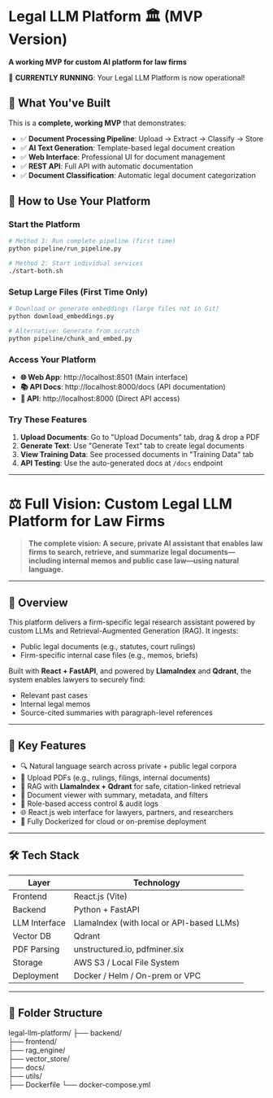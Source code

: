 # Legal LLM Platform 🏛️ (MVP Version)

**A working MVP for custom AI platform for law firms**

🚀 **CURRENTLY RUNNING**: Your Legal LLM Platform is now operational!

## 🎯 What You've Built

This is a **complete, working MVP** that demonstrates:
- ✅ **Document Processing Pipeline**: Upload → Extract → Classify → Store
- ✅ **AI Text Generation**: Template-based legal document creation
- ✅ **Web Interface**: Professional UI for document management
- ✅ **REST API**: Full API with automatic documentation
- ✅ **Document Classification**: Automatic legal document categorization

## 🔧 How to Use Your Platform

### Start the Platform
```bash
# Method 1: Run complete pipeline (first time)
python pipeline/run_pipeline.py

# Method 2: Start individual services
./start-both.sh
```

### Setup Large Files (First Time Only)
```bash
# Download or generate embeddings (large files not in Git)
python download_embeddings.py

# Alternative: Generate from scratch
python pipeline/chunk_and_embed.py
```

### Access Your Platform
- **🌐 Web App**: http://localhost:8501 (Main interface)
- **📚 API Docs**: http://localhost:8000/docs (API documentation)
- **🔌 API**: http://localhost:8000 (Direct API access)

### Try These Features
1. **Upload Documents**: Go to "Upload Documents" tab, drag & drop a PDF
2. **Generate Text**: Use "Generate Text" tab to create legal documents
3. **View Training Data**: See processed documents in "Training Data" tab
4. **API Testing**: Use the auto-generated docs at `/docs` endpoint

---

# ⚖️ Full Vision: Custom Legal LLM Platform for Law Firms

> **The complete vision: A secure, private AI assistant that enables law firms to search, retrieve, and summarize legal documents—including internal memos and public case law—using natural language.**

---

## 🧠 Overview

This platform delivers a firm-specific legal research assistant powered by custom LLMs and Retrieval-Augmented Generation (RAG). It ingests:
- Public legal documents (e.g., statutes, court rulings)
- Firm-specific internal case files (e.g., memos, briefs)

Built with **React + FastAPI**, and powered by **LlamaIndex** and **Qdrant**, the system enables lawyers to securely find:
- Relevant past cases
- Internal legal memos
- Source-cited summaries with paragraph-level references

---

## 🚀 Key Features

- 🔍 Natural language search across private + public legal corpora
- 📁 Upload PDFs (e.g., rulings, filings, internal documents)
- 🧠 RAG with **LlamaIndex + Qdrant** for safe, citation-linked retrieval
- 🧾 Document viewer with summary, metadata, and filters
- 🔐 Role-based access control & audit logs
- 🌐 React.js web interface for lawyers, partners, and researchers
- 🐳 Fully Dockerized for cloud or on-premise deployment

---

## 🛠️ Tech Stack

| Layer         | Technology |
|---------------|------------|
| Frontend      | React.js (Vite) |
| Backend       | Python + FastAPI |
| LLM Interface | LlamaIndex (with local or API-based LLMs) |
| Vector DB     | Qdrant |
| PDF Parsing   | unstructured.io, pdfminer.six |
| Storage       | AWS S3 / Local File System |
| Deployment    | Docker / Helm / On-prem or VPC |

---

## 📁 Folder Structure

legal-llm-platform/
├── backend/             
├── frontend/             
├── rag_engine/           
├── vector_store/        
├── docs/                
├── utils/                
├── Dockerfile
└── docker-compose.yml
